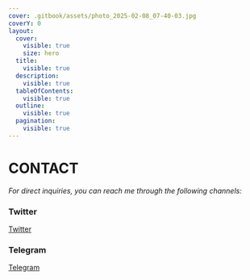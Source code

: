 ```yaml
---
cover: .gitbook/assets/photo_2025-02-08_07-40-03.jpg
coverY: 0
layout:
  cover:
    visible: true
    size: hero
  title:
    visible: true
  description:
    visible: true
  tableOfContents:
    visible: true
  outline:
    visible: true
  pagination:
    visible: true
---
```


# CONTACT

_For direct inquiries, you can reach me through the following channels:_

### **Twitter**

[Twitter](https://x.com/JoeMaristela)

### **Telegram**

[Telegram](https://t.me/rolodexter1)
